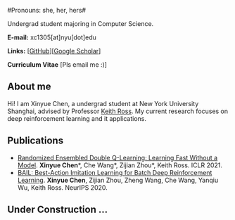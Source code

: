 
#Pronouns: she, her, hers#

Undergrad student majoring in Computer Science.

**E-mail:** xc1305[at]nyu[dot]edu

**Links:** [[GitHub](https://github.com/lanyavik)][[Google Scholar](https://scholar.google.com/citations?user=83MbL0IAAAAJ&hl=en)]

**Curriculum Vitae** [Pls email me :)]

## About me

Hi! I am Xinyue Chen, a undergrad student at New York University Shanghai, advised by Professor [Keith Ross](https://sites.google.com/nyu.edu/keithross/). 
My current research focuses on deep reinforcement learning and it applications. 


## Publications
* [Randomized Ensembled Double Q-Learning: Learning Fast Without a Model](https://arxiv.org/abs/2101.05982). **Xinyue Chen**\*, Che Wang\*, Zijian Zhou\*, Keith Ross. ICLR 2021. 
* [BAIL: Best-Action Imitation Learning for Batch Deep Reinforcement Learning](https://arxiv.org/abs/1910.12179). **Xinyue Chen**, Zijian Zhou, Zheng Wang, Che Wang, Yanqiu Wu, Keith Ross. NeurIPS 2020.


## Under Construction ...


